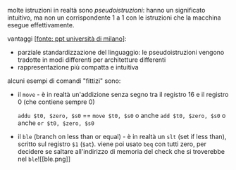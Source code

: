 molte istruzioni in realtà sono *pseudoistruzioni*: hanno un significato intuitivo, ma non un corrispondente 1 a 1 con le istruzioni che la macchina esegue effettivamente.

vantaggi [[fonte: ppt università di milano](https://pedersini.di.unimi.it/AER/AE2_14_L3.pdf)]:
- parziale standardizzazione del linguaggio: le pseudoistruzioni vengono tradotte in modi differenti per architetture differenti
- rappresentazione più compatta e intuitiva

alcuni esempi di comandi "fittizi" sono:
- il `move` - è in realtà un'addizione senza segno tra il registro 16 e il registro 0 (che contiene sempre 0)
 
	`addu $t0, $zero, $s0` == `move $t0, $s0`
	o anche
	`add $t0, $zero, $s0`
	o anche
	`or $t0, $zero, $s0`
 
- il `ble` (branch on less than or equal) - è in realtà un `slt` (set if less than), scritto sul registro `$1` (`$at`). viene poi usato `beq` con tutti zero, per decidere se saltare all'indirizzo di memoria del check che si troverebbe nel `ble`![[ble.png]]

